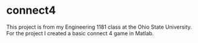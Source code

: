 # connect4
This project is from my Engineering 1181 class at the Ohio State University. For the project I created a basic connect 4 game in Matlab.

